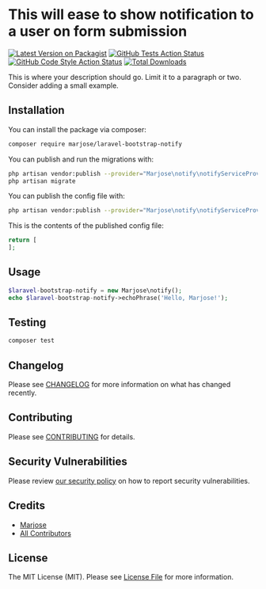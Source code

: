 # This will ease to show notification to a user on form submission

[![Latest Version on Packagist](https://img.shields.io/packagist/v/marjose/laravel-bootstrap-notify.svg?style=flat-square)](https://packagist.org/packages/marjose/laravel-bootstrap-notify)
[![GitHub Tests Action Status](https://img.shields.io/github/workflow/status/whoami213/laravel-bootstrap-notify/run-tests?label=tests)](https://github.com/whoami213/laravel-bootstrap-notify/actions?query=workflow%3Arun-tests+branch%3Amain)
[![GitHub Code Style Action Status](https://img.shields.io/github/workflow/status/whoami213/laravel-bootstrap-notify/Check%20&%20fix%20styling?label=code%20style)](https://github.com/whoami213/laravel-bootstrap-notify/actions?query=workflow%3A"Check+%26+fix+styling"+branch%3Amain)
[![Total Downloads](https://img.shields.io/packagist/dt/marjose/laravel-bootstrap-notify.svg?style=flat-square)](https://packagist.org/packages/marjose/laravel-bootstrap-notify)


This is where your description should go. Limit it to a paragraph or two. Consider adding a small example.

## Installation

You can install the package via composer:

```bash
composer require marjose/laravel-bootstrap-notify
```

You can publish and run the migrations with:

```bash
php artisan vendor:publish --provider="Marjose\notify\notifyServiceProvider" --tag="laravel-bootstrap-notify-migrations"
php artisan migrate
```

You can publish the config file with:
```bash
php artisan vendor:publish --provider="Marjose\notify\notifyServiceProvider" --tag="laravel-bootstrap-notify-config"
```

This is the contents of the published config file:

```php
return [
];
```

## Usage

```php
$laravel-bootstrap-notify = new Marjose\notify();
echo $laravel-bootstrap-notify->echoPhrase('Hello, Marjose!');
```

## Testing

```bash
composer test
```

## Changelog

Please see [CHANGELOG](CHANGELOG.md) for more information on what has changed recently.

## Contributing

Please see [CONTRIBUTING](.github/CONTRIBUTING.md) for details.

## Security Vulnerabilities

Please review [our security policy](../../security/policy) on how to report security vulnerabilities.

## Credits

- [Marjose](https://github.com/whoami213)
- [All Contributors](../../contributors)

## License

The MIT License (MIT). Please see [License File](LICENSE.md) for more information.
